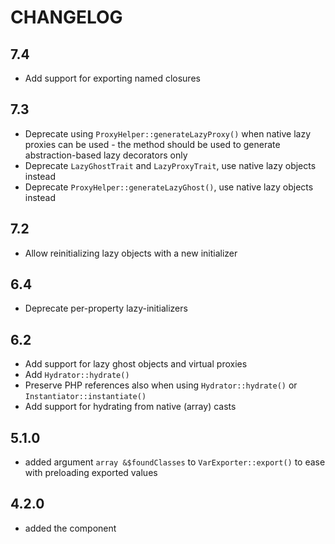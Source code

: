 CHANGELOG
=========

7.4
---

 * Add support for exporting named closures

7.3
---

 * Deprecate using `ProxyHelper::generateLazyProxy()` when native lazy proxies can be used - the method should be used to generate abstraction-based lazy decorators only
 * Deprecate `LazyGhostTrait` and `LazyProxyTrait`, use native lazy objects instead
 * Deprecate `ProxyHelper::generateLazyGhost()`, use native lazy objects instead

7.2
---

 * Allow reinitializing lazy objects with a new initializer

6.4
---

 * Deprecate per-property lazy-initializers

6.2
---

 * Add support for lazy ghost objects and virtual proxies
 * Add `Hydrator::hydrate()`
 * Preserve PHP references also when using `Hydrator::hydrate()` or `Instantiator::instantiate()`
 * Add support for hydrating from native (array) casts

5.1.0
-----

 * added argument `array &$foundClasses` to `VarExporter::export()` to ease with preloading exported values

4.2.0
-----

 * added the component
